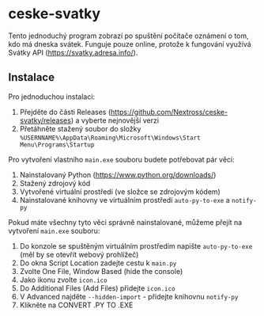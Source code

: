 # ceske-svatky
Tento jednoduchý program zobrazí po spuštění počítače oznámení o tom, kdo má dneska svátek. Funguje pouze online, protože k fungování využívá Svátky API (https://svatky.adresa.info/).

## Instalace

Pro jednoduchou instalaci:
1. Přejděte do části Releases (https://github.com/Nextross/ceske-svatky/releases) a vyberte nejnovější verzi
2. Přetáhněte stažený soubor do složky `%USERNNAME%\AppData\Roaming\Microsoft\Windows\Start Menu\Programs\Startup`

Pro vytvoření vlastního `main.exe` souboru budete potřebovat pár věcí:
1. Nainstalovaný Python (https://www.python.org/downloads/)
2. Stažený zdrojový kód
3. Vytvořené virtuální prostředí (ve složce se zdrojovým kódem)
4. Nainstalované knihovny ve virtuálním prostředí `auto-py-to-exe` a `notify-py`

Pokud máte všechny tyto věci správně nainstalované, můžeme přejít na vytvoření `main.exe` souboru:
1. Do konzole se spuštěným virtuálním prostředím napište `auto-py-to-exe` (měl by se otevřít webový prohlížeč)
2. Do okna Script Location zadejte cestu k `main.py`
3. Zvolte One File, Window Based (hide the console)
4. Jako ikonu zvolte `icon.ico`
5. Do Additional Files (Add Files) přidejte `icon.ico`
6. V Advanced najděte `--hidden-import` - přidejte knihovnu `notify-py`
7. Klikněte na CONVERT .PY TO .EXE

